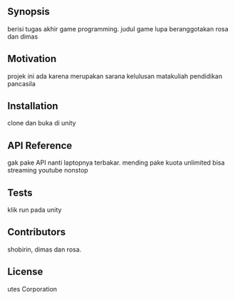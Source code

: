 ## Synopsis

berisi tugas akhir game programming. judul game lupa beranggotakan rosa dan dimas

## Motivation

projek ini ada karena merupakan sarana kelulusan matakuliah pendidikan pancasila

## Installation

clone dan buka di unity

## API Reference

gak pake API nanti laptopnya terbakar. mending pake kuota unlimited bisa streaming youtube nonstop

## Tests

klik run pada unity

## Contributors

shobirin, dimas dan rosa. 

## License

utes Corporation
